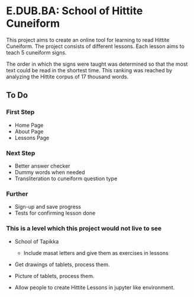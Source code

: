 # E.DUB.BA: School of Hittite Cuneiform #

This project aims to create an online tool for learning to read Hittite Cuneiform. 
The project consists of different lessons. Each lesson aims to teach 5 cuneiform signs.

The order in which the signs were taught was determined so that the most text could be read in the shortest time.
This ranking was reached by analyzing the Hittite corpus of 17 thousand words.


## To Do ##

### First Step ###

- Home Page
- About Page
- Lessons Page

### Next Step ###

- Better answer checker
- Dummy words when needed
- Transliteration to cuneiform question type

### Further ###

- Sign-up and save progress
- Tests for confirming lesson done

### This is a level which this project would not live to see ###

- School of Tapikka
	- Include masat letters and give them as exercises in lessons
- Get drawings of tablets, process them.

- Picture of tablets, process them.

- Allow people to create Hittite Lessons in jupyter like environment. 
